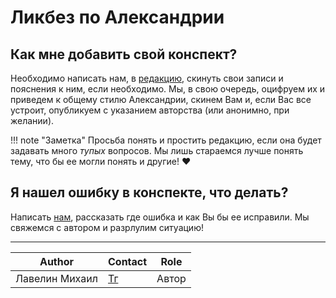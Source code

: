 # Ликбез по Александрии

## Как мне добавить свой конспект?

Необходимо написать нам, в [редакцию](admins.md), скинуть свои записи и пояснения к ним, если необходимо. Мы, в свою очередь, оцифруем их и приведем к общему стилю Александрии, скинем Вам и, если Вас все устроит, опубликуем с указанием авторства (или анонимно, при желании).

!!! note "Заметка"
    Просьба понять и простить редакцию, если она будет задавать много *тупых* вопросов. Мы лишь стараемся лучше понять тему, что бы ее могли понять и другие! ❤️

## Я нашел ошибку в конспекте, что делать?

Написать [нам](admins.md), рассказать где ошибка и как Вы бы ее исправили. Мы свяжемся с автором и разрлулим ситуацию!

---
| Author         | Contact                       | Role  |
|----------------|-------------------------------|-------|
| Лавелин Михаил | [Тг](https://t.me/mikhaillav) | Автор |